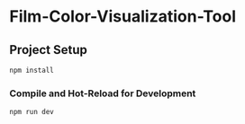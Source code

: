 # Film-Color-Visualization-Tool

## Project Setup

```sh
npm install
```

### Compile and Hot-Reload for Development

```sh
npm run dev
```